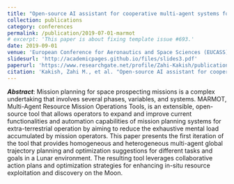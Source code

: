 ```yaml
---
title: "Open-source AI assistant for cooperative multi-agent systems for lunar prospecting missions"
collection: publications
category: conferences
permalink: /publication/2019-07-01-marmot
# excerpt: 'This paper is about fixing template issue #693.'
date: 2019-09-01
venue: 'European Conference for Aeronautics and Space Sciences (EUCASS)'
slidesurl: 'http://academicpages.github.io/files/slides3.pdf'
paperurl: 'https://www.researchgate.net/profile/Zahi-Kakish/publication/345317656_Open-source_AI_Assistant_for_Cooperative_Multi-agent_Systems_for_Lunar_Prospecting_Missions/links/5fa38b83458515157bebfbcc/Open-source-AI-Assistant-for-Cooperative-Multi-agent-Systems-for-Lunar-Prospecting-Missions.pdf'
citation: 'Kakish, Zahi M., et al. "Open-source AI assistant for cooperative multi-agent systems for lunar prospecting missions." 8th European Conference for Aeronautics and Space Sciences (EUCASS). 2019.'
---
```


***Abstract***: Mission planning for space prospecting missions is a complex undertaking that involves several phases, variables, and systems. MARMOT, Multi-Agent Resource Mission Operations Tools, is an extensible, open-source tool that allows operators to expand and improve current functionalities and automation capabilities of mission planning systems for extra-terrestrial operation by aiming to reduce the exhaustive mental load accumulated by mission operators. This paper presents the first iteration of the tool that provides homogeneous and heterogeneous multi-agent global trajectory planning and optimization suggestions for different tasks and goals in a Lunar environment. The resulting tool leverages collaborative action plans and optimization strategies for enhancing in-situ resource exploitation and discovery on the Moon.
